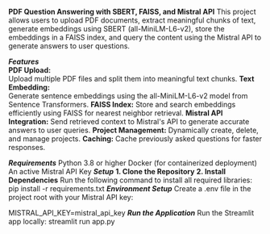 **PDF Question Answering with SBERT, FAISS, and Mistral API**
This project allows users to upload PDF documents, extract meaningful chunks of text, generate embeddings using SBERT (all-MiniLM-L6-v2), store the embeddings in a FAISS index, and query the content using the Mistral API to generate answers to user questions.

***Features***<br>
**PDF Upload:**<br>
Upload multiple PDF files and split them into meaningful text chunks.
**Text Embedding:**<br>
Generate sentence embeddings using the all-MiniLM-L6-v2 model from Sentence Transformers.
**FAISS Index:** Store and search embeddings efficiently using FAISS for nearest neighbor retrieval.
**Mistral API Integration:** Send retrieved context to Mistral's API to generate accurate answers to user queries.
**Project Management:** Dynamically create, delete, and manage projects.
**Caching:** Cache previously asked questions for faster responses.

***Requirements***
Python 3.8 or higher
Docker (for containerized deployment)
An active Mistral API Key
***Setup***
**1. Clone the Repository**
**2. Install Dependencies**
Run the following command to install all required libraries:
pip install -r requirements.txt
***Environment Setup***
Create a .env file in the project root with your Mistral API key:

MISTRAL_API_KEY=mistral_api_key
***Run the Application***
Run the Streamlit app locally:
streamlit run app.py
